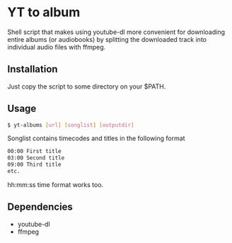 # YT to album

Shell script that makes using youtube-dl more convenient for downloading entire albums (or audiobooks) by splitting the downloaded track into individual audio files with ffmpeg.

## Installation

Just copy the script to some directory on your $PATH.

## Usage

```sh
$ yt-albums [url] [songlist] [outputdir]
```

Songlist contains timecodes and titles in the following format

```sh
00:00 First title
03:00 Second title
09:00 Third title
etc.
```

hh:mm:ss time format works too.

## Dependencies

- youtube-dl
- ffmpeg
